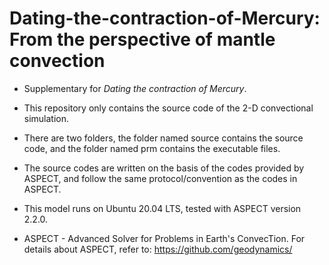 # Dating-the-contraction-of-Mercury: From the perspective of mantle convection
* Supplementary for *Dating the contraction of Mercury*.  
  
* This repository only contains the source code of the 2-D convectional simulation. 

* There are two folders, the folder named source contains the source code, and the folder named prm contains the executable files.

* The source codes are written on the basis of the codes provided by ASPECT, and follow the same protocol/convention as the codes in ASPECT.
  
* This model runs on Ubuntu 20.04 LTS, tested with ASPECT version 2.2.0.
  
* ASPECT - Advanced Solver for Problems in Earth's ConvecTion. For details about ASPECT, refer to: https://github.com/geodynamics/
